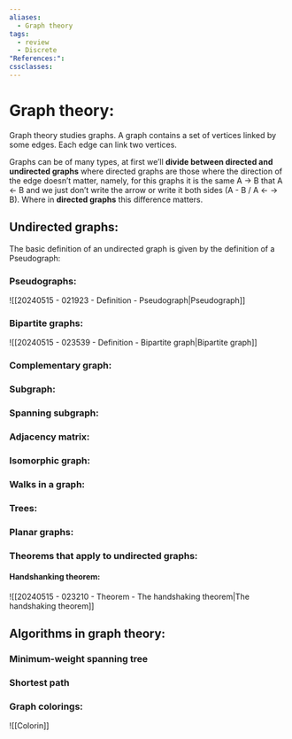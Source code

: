 ```yaml
---
aliases:
  - Graph theory
tags:
  - review
  - Discrete
"References:": 
cssclasses:
---
```

# Graph theory:
Graph theory studies graphs. A graph contains a set of vertices linked by some edges. Each edge can link two vertices. 

Graphs can be of many types, at first we’ll **divide between directed and undirected graphs** where directed graphs are those where the direction of the edge doesn’t matter, namely, for this graphs it is the same A → B that A ← B and we just don’t write the arrow or write it both sides (A - B / A ← → B). Where in **directed graphs** this difference matters. 
## Undirected graphs:
The basic definition of an undirected graph is given by the definition of a Pseudograph: 
### Pseudographs: 
![[20240515 - 021923 - Definition - Pseudograph|Pseudograph]]

### Bipartite graphs: 

![[20240515 - 023539 - Definition - Bipartite graph|Bipartite graph]]

### Complementary graph:

### Subgraph: 

### Spanning subgraph: 

### Adjacency matrix: 

### Isomorphic graph: 

### Walks in a graph: 

### Trees: 

### Planar graphs: 



### Theorems that apply to undirected graphs:

#### Handshanking theorem:
![[20240515 - 023210 - Theorem - The handshaking theorem|The handshaking theorem]]

## Algorithms in graph theory: 
### Minimum-weight spanning tree

### Shortest path

### Graph colorings: 
![[Colorin]]
